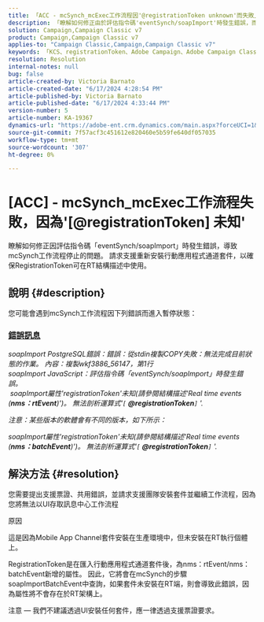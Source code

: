 ```yaml
---
title: 「ACC - mcSynch_mcExec工作流程因'@registrationToken unknown'而失敗」
description: 「瞭解如何修正由於評估指令碼'eventSynch/soapImport'時發生錯誤，而進入暫停狀態的mcSynch工作流程。」
solution: Campaign,Campaign Classic v7
product: Campaign,Campaign Classic v7
applies-to: "Campaign Classic,Campaign,Campaign Classic v7"
keywords: 「KCS、registrationToken、Adobe Campaign、Adobe Campaign Classic、ACC、mcSynch_mcExec工作流程失敗、疑難排解」
resolution: Resolution
internal-notes: null
bug: false
article-created-by: Victoria Barnato
article-created-date: "6/17/2024 4:28:54 PM"
article-published-by: Victoria Barnato
article-published-date: "6/17/2024 4:33:44 PM"
version-number: 5
article-number: KA-19367
dynamics-url: "https://adobe-ent.crm.dynamics.com/main.aspx?forceUCI=1&pagetype=entityrecord&etn=knowledgearticle&id=5a6593ab-c62c-ef11-840a-6045bd026b83"
source-git-commit: 7f57acf3c451612e820460e5b59fe640df057035
workflow-type: tm+mt
source-wordcount: '307'
ht-degree: 0%

---
```


# [ACC] - mcSynch_mcExec工作流程失敗，因為&#39;[@registrationToken] 未知&#39;


瞭解如何修正因評估指令碼「eventSynch/soapImport」時發生錯誤，導致mcSynch工作流程停止的問題。 請求支援重新安裝行動應用程式通道套件，以確保RegistrationToken可在RT結構描述中使用。

## 說明 {#description}


您可能會遇到mcSynch工作流程因下列錯誤而進入暫停狀態：



### <u>錯誤訊息</u>

*soapImport PostgreSQL錯誤：錯誤：從stdin複製COPY失敗：無法完成目前狀態的作業。 內容：複製wkf3886_56147，第1行
<br>soapImport JavaScript：評估指令碼「eventSynch/soapImport」時發生錯誤。
<br> soapImport屬性&#39;registrationToken&#39;未知(請參閱結構描述&#39;Real time events (<b>nms：rtEvent</b>)&#39;)。 無法剖析運算式&#39;`[` <b>@registrationToken</b>`]` &#39;.*

*注意：某些版本的軟體會有不同的版本，如下所示：*

*soapImport屬性&#39;registrationToken&#39;未知(請參閱結構描述&#39;Real time events (<b>nms：batchEvent</b>)&#39;)。 無法剖析運算式&#39;`[` <b>@registrationToken</b>`]` &#39;.*


## 解決方法 {#resolution}


您需要提出支援票證、共用錯誤，並請求支援團隊安裝套件並繼續工作流程，因為您將無法以UI存取訊息中心工作流程



原因

這是因為Mobile App Channel套件安裝在生產環境中，但未安裝在RT執行個體上。

RegistrationToken是在匯入行動應用程式通道套件後，為nms：rtEvent/nms：batchEvent新增的屬性。 因此，它將會在mcSynch的步驟soapImportBatchEvent中查詢，如果套件未安裝在RT端，則會導致此錯誤，因為屬性將不會存在於RT架構上。



注意 — 我們不建議透過UI安裝任何套件，應一律透過支援票證要求。
